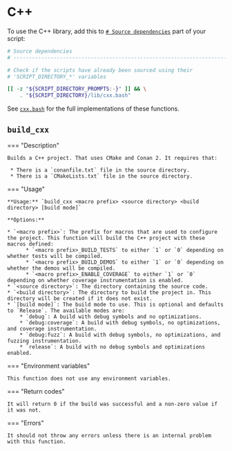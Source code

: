 <!--
Copyright 2025 Sophie Lund

This file is part of DX Scripts.

DX Scripts is free software: you can redistribute it and/or modify it under the terms of the GNU
General Public License as published by the Free Software Foundation, either version 3 of the
License, or (at your option) any later version.

DX Scripts is distributed in the hope that it will be useful, but WITHOUT ANY WARRANTY; without even
the implied warranty of MERCHANTABILITY or FITNESS FOR A PARTICULAR PURPOSE. See the GNU General
Public License for more details.

You should have received a copy of the GNU General Public License along with DX Scripts. If not, see
<https://www.gnu.org/licenses/>.
-->

# C++

To use the C++ library, add this to [`# Source dependencies`](./recommended-script-structure.md) part of your script:

```bash hl_lines="7-8"
# Source dependencies
# --------------------------------------------------------------------------------------------------

# Check if the scripts have already been sourced using their
# 'SCRIPT_DIRECTORY_*' variables

[[ -z "${SCRIPT_DIRECTORY_PROMPTS:-}" ]] && \
    . "${SCRIPT_DIRECTORY}/lib/cxx.bash"
```

See [`cxx.bash`](https://github.com/sophie-lund/dx-scripts/blob/main/lib/cxx.bash) for the full implementations of these functions.

## `build_cxx`

=== "Description"

    Builds a C++ project. That uses CMake and Conan 2. It requires that:

     * There is a `conanfile.txt` file in the source directory.
     * There is a `CMakeLists.txt` file in the source directory.

=== "Usage"

    **Usage:** `build_cxx <macro prefix> <source directory> <build directory> [build mode]`

    **Options:**

    * `<macro prefix>`: The prefix for macros that are used to configure the project. This function will build the C++ project with these macros defined:
          * `<macro prefix>_BUILD_TESTS` to either `1` or `0` depending on whether tests will be compiled.
          * `<macro prefix>_BUILD_DEMOS` to either `1` or `0` depending on whether the demos will be compiled.
          * `<macro prefix>_ENABLE_COVERAGE` to either `1` or `0` depending on whether coverage instrumentation is enabled.
    * `<source directory>`: The directory containing the source code.
    * `<build directory>`: The directory to build the project in. This directory will be created if it does not exist.
    * `[build mode]`: The build mode to use. This is optional and defaults to `Release`. The available modes are:
        * `debug`: A build with debug symbols and no optimizations.
        * `debug:coverage`: A build with debug symbols, no optimizations, and coverage instrumentation.
        * `debug:fuzz`: A build with debug symbols, no optimizations, and fuzzing instrumentation.
        * `release`: A build with no debug symbols and optimizations enabled.

=== "Environment variables"

    This function does not use any environment variables.

=== "Return codes"

    It will return 0 if the build was successful and a non-zero value if it was not.

=== "Errors"

    It should not throw any errors unless there is an internal problem with this function.
